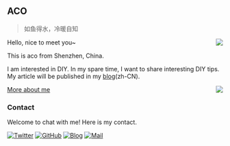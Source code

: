 ## ACO

> 如鱼得水，冷暖自知

<a href="#">
  <img align="right" src="https://github-readme-stats.vercel.app/api?username=wwvvv&show_icons=true&hide_border=false&icon_color=ffb90f&title_color=586069&count_private=true&include_all_commits=true">
</a>

Hello, nice to meet you~

This is aco from Shenzhen, China.

I am interested in DIY. In my spare time, I want to share interesting DIY tips. My article will be published in my [blog](https://ddli.cn)(zh-CN).

<a href="#">
  <img align="right" src="https://github-readme-stats.vercel.app/api/top-langs/?username=wwvvv&layout=compact">
</a>


[More about me](https://ddli.cn)

### Contact
Welcome to chat with me! Here is my contact.

[![Twitter](https://img.shields.io/badge/dynamic/json?color=1DA1F2&label=Twitter&logo=twitter&query=%24.data.totalSubs&url=https%3A%2F%2Fapi.spencerwoo.com%2Fsubstats%2F%3Fsource%3Dtwitter%26queryKey%3D_erek&style=for-the-badge)](https://twitter.com/_erek)
[![GitHub](https://img.shields.io/badge/dynamic/json?logo=github&label=GitHub&color=181717&style=for-the-badge&query=$.data.totalSubs&url=https%3a%2f%2fapi.spencerwoo.com%2fsubstats%2f%3fsource%3dgithub%26queryKey%3dAyagawaSeirin)](https://github.com/AyagawaSeirin)
[![Blog](https://img.shields.io/badge/dynamic/json?logo=hexo&color=0E83CD&label=Blog&query=$.data.totalSubs&style=for-the-badge&url=https%3a%2f%2fapi.spencerwoo.com%2fsubstats%2f%3fsource%3dfeedly%26queryKey%3dhttps%3a%2f%2fddli.cn%2ffeed%2findex.xml%26source%3dinoreader%26queryKey%3dhttps%3a%2f%2fblog.ichr.me%2fatom.xml)](https://ddli.cn/)
[![Mail](https://img.shields.io/badge/a-co@foxmail.com-911318?logo=Mail.RU&logoColor=white&style=for-the-badge)](mailto:a-co@foxmail.com)
